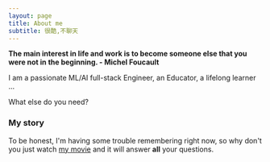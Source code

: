```yaml
---
layout: page
title: About me
subtitle: 很酷,不聊天
---
```

<!---
![comment:] # (Why you'd want to go on a date with me)
-->

__The main interest in life and work is to become someone else that you were not in the beginning. - Michel Foucault__

I am a passionate ML/AI full-stack Engineer, an Educator, a lifelong learner ...

<!-- AI application developer -->

<!---
![avatar](/assets/img/my_profile_figure.jpeg =100x)
--->
<!-- <div align = "center">
<img src="/assets/img/my_profile_figure.jpeg" width = "400" alt="profile" align=center />
</div> -->
What else do you need?

### My story

To be honest, I'm having some trouble remembering right now, so why don't you just watch [my movie](https://en.wikipedia.org/wiki/The_Princess_Bride_%28film%29) and it will answer **all** your questions.
